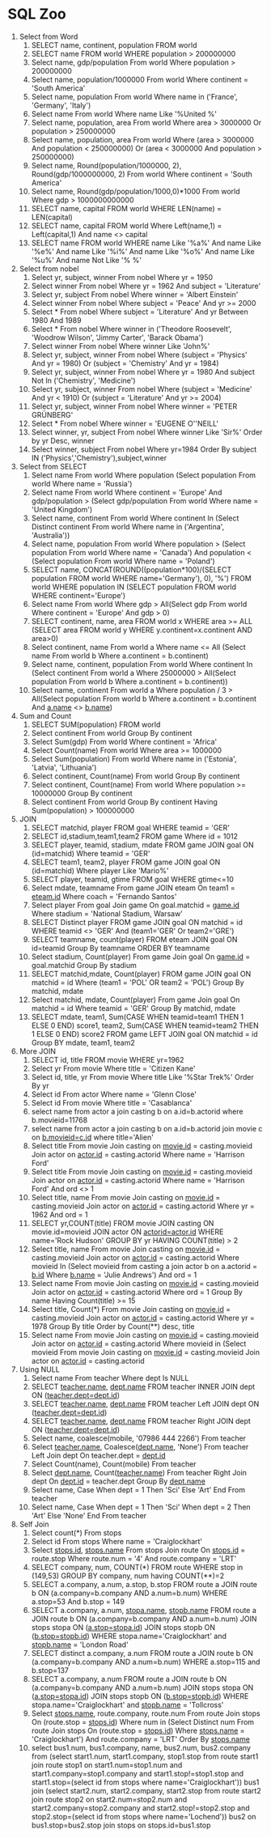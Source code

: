 # SQL Zoo

1. Select from Word
    1. SELECT name, continent, population FROM world
    2. SELECT name
    FROM world
    WHERE population > 200000000
    3. Select name, gdp/population
    From world
    Where population > 200000000
    4. Select name, population/1000000
    From world
    Where continent = 'South America'
    5. Select name, population
    From world
    Where name in ('France', 'Germany', 'Italy')
    6. Select name
    From world
    Where name Like '%United %'
    7. Select name, population, area
    From world
    Where area > 3000000 Or population > 250000000
    8. Select name, population, area
    From world
    Where (area > 3000000 And population < 250000000) Or  (area < 3000000 And population > 250000000)
    9. Select name, Round(population/1000000, 2), Round(gdp/1000000000, 2)
    From world
    Where continent = 'South America'
    10. Select name, Round(gdp/population/1000,0)*1000
    From world
    Where gdp > 1000000000000
    11. SELECT name, capital
    FROM world
    WHERE LEN(name) = LEN(capital)
    12. SELECT name, capital
    FROM world
    Where Left(name,1) = Left(capital,1) And name <> capital
    13. SELECT name
    FROM world
    WHERE name Like '%a%' And name Like '%e%' And name Like '%i%' And name Like '%o%' And name Like '%u%' And name Not Like '% %'
2. Select from nobel
    1. Select yr, subject, winner
    From nobel
    Where yr = 1950
    2. Select winner
    From nobel
    Where yr = 1962 And subject = 'Literature'
    3. Select yr, subject
    From nobel
    Where winner = 'Albert Einstein'
    4. Select winner
    From nobel
    Where subject = 'Peace' And yr >= 2000
    5. Select *
    From nobel
    Where subject = 'Literature' And yr Between 1980 And 1989
    6. Select *
    From nobel
    Where winner in ('Theodore Roosevelt', 'Woodrow Wilson', 'Jimmy Carter', 'Barack Obama')
    7. Select winner
    From nobel
    Where winner Like 'John%'
    8. Select yr, subject, winner
    From nobel
    Where (subject = 'Physics' And yr = 1980) Or (subject = 'Chemistry' And yr = 1984)
    9. Select yr, subject, winner
    From nobel
    Where yr = 1980 And subject Not In ('Chemistry', 'Medicine')
    10. Select yr, subject, winner
    From nobel
    Where (subject = 'Medicine' And yr < 1910) Or (subject = 'Literature' And yr >= 2004)
    11. Select yr, subject, winner
    From nobel
    Where winner = 'PETER GRÜNBERG'
    12. Select *
    From nobel
    Where winner = 'EUGENE O''NEILL'
    13. Select winner, yr, subject
    From nobel
    Where winner Like 'Sir%'
    Order by yr Desc, winner
    14. Select winner, subject From nobel 
    Where yr=1984 
    Order By subject IN ('Physics','Chemistry'),subject,winner
3. Select from SELECT
    1. Select name
    From world
    Where population (Select population
    From world
    Where name = 'Russia')
    2. Select name
    From world
    Where continent = 'Europe'
    And gdp/population >
    (Select gdp/population From world Where name = 'United Kingdom')
    3. Select name, continent
    From world
    Where continent In
    (Select Distinct continent
    From world
    Where name in ('Argentina', 'Australia'))
    4. Select name, population
    From world
    Where population >
    (Select population From world Where name = 'Canada')
    And population <
    (Select population From world Where name = 'Poland')
    5. SELECT
    name,
    CONCAT(ROUND((population*100)/(SELECT population
    FROM world WHERE name='Germany'), 0), '%')
    FROM world
    WHERE population IN (SELECT population
    FROM world
    WHERE continent='Europe')
    6. Select name
    From world
    Where gdp > All(Select gdp From world Where continent = 'Europe' And gdp > 0)
    7. SELECT continent, name, area FROM world x
    WHERE area >= ALL
    (SELECT area FROM world y
    WHERE y.continent=x.continent
    AND area>0)
    8. Select continent, name
    From world a
    Where name <=
    All (Select name From world b Where a.continent = b.continent)
    9. Select name, continent, population
    From world
    Where continent In
    (Select continent From world a Where 25000000 > All(Select population From world b Where a.continent = b.continent))
    10. Select name, continent
    From world a
    Where population / 3 >
    All(Select population From world b Where a.continent = b.continent And [a.name](http://a.name/) <> [b.name](http://b.name/))
4. Sum and Count
    1. SELECT SUM(population)
    FROM world
    2. Select continent
    From world
    Group By continent
    3. Select Sum(gdp)
    From world
    Where continent = 'Africa'
    4. Select Count(name)
    From world
    Where area >= 1000000
    5. Select Sum(population)
    From world
    Where name in ('Estonia', 'Latvia', 'Lithuania')
    6. Select continent, Count(name)
    From world
    Group By continent
    7. Select continent, Count(name)
    From world
    Where population >= 10000000
    Group By continent
    8. Select continent
    From world
    Group By continent
    Having Sum(population) > 100000000
5. JOIN
    1. SELECT matchid, player FROM goal
    WHERE teamid = 'GER'
    2. SELECT id,stadium,team1,team2
    FROM game
    Where id = 1012
    3. SELECT player, teamid, stadium, mdate
    FROM game JOIN goal ON (id=matchid)
    Where teamid = 'GER'
    4. SELECT team1, team2, player
    FROM game JOIN goal ON (id=matchid)
    Where player Like 'Mario%'
    5. SELECT player, teamid, gtime
    FROM goal
    WHERE gtime<=10
    6. Select mdate, teamname
    From game JOIN eteam
    On team1 = [eteam.id](http://eteam.id/)
    Where coach = 'Fernando Santos'
    7. Select player
    From goal Join game
    On goal.matchid = [game.id](http://game.id/)
    Where stadium = 'National Stadium, Warsaw'
    8. SELECT Distinct player
    FROM game JOIN goal ON matchid = id
    WHERE teamid <> 'GER' And (team1='GER' Or team2='GRE')
    9. SELECT teamname, count(player)
    FROM eteam JOIN goal ON id=teamid
    Group By teamname
    ORDER BY teamname
    10. Select stadium, Count(player)
    From game Join goal
    On [game.id](http://game.id/) = goal.matchid
    Group By stadium
    11. SELECT matchid,mdate, Count(player)
    FROM game JOIN goal ON matchid = id
    Where (team1 = 'POL' OR team2 = 'POL')
    Group By matchid, mdate
    12. Select matchid, mdate, Count(player)
    From game Join goal
    On matchid = id
    Where teamid = 'GER'
    Group By matchid, mdate
    13. SELECT mdate,
    team1,
    Sum(CASE WHEN teamid=team1 THEN 1 ELSE 0 END) score1,
    team2,
    Sum(CASE WHEN teamid=team2 THEN 1 ELSE 0 END) score2
    FROM game LEFT JOIN goal ON matchid = id
    Group BY mdate, team1, team2
6. More JOIN
    1. SELECT id, title
    FROM movie
    WHERE yr=1962
    2. Select yr
    From movie
    Where title = 'Citizen Kane'
    3. Select id, title, yr
    From movie
    Where title Like '%Star Trek%'
    Order By yr
    4. Select id
    From actor
    Where name = 'Glenn Close'
    5. Select id
    From movie
    Where title = 'Casablanca'
    6. select name from actor a
    join casting b on a.id=b.actorid
    where b.movieid=11768
    7. select name from actor a
    join casting b on a.id=b.actorid
    join movie c on [b.movieid=c.id](http://b.movieid=c.id/)
    where title='Alien'
    8. Select title
    From movie
    Join casting on [movie.id](http://movie.id/) = casting.movieid
    Join actor on [actor.id](http://actor.id/) = casting.actorid
    Where name = 'Harrison Ford'
    9. Select title
    From movie
    Join casting on [movie.id](http://movie.id/) = casting.movieid
    Join actor on [actor.id](http://actor.id/) = casting.actorid
    Where name = 'Harrison Ford' And ord <> 1
    10. Select title, name
    From movie
    Join casting on [movie.id](http://movie.id/) = casting.movieid
    Join actor on [actor.id](http://actor.id/) = casting.actorid
    Where yr = 1962 And ord = 1
    11. SELECT yr,COUNT(title) FROM
    movie JOIN casting ON movie.id=movieid
    JOIN actor   ON [actorid=actor.id](http://actorid=actor.id/)
    WHERE name='Rock Hudson'
    GROUP BY yr
    HAVING COUNT(title) > 2
    12. Select title, name
    From movie
    Join casting on [movie.id](http://movie.id/) = casting.movieid
    Join actor on [actor.id](http://actor.id/) = casting.actorid
    Where movieid In
    (Select movieid from casting a join actor b on a.actorid = [b.id](http://b.id/) Where [b.name](http://b.name/) = 'Julie Andrews')
    And ord = 1
    13. Select name
    From movie
    Join casting on [movie.id](http://movie.id/) = casting.movieid
    Join actor on [actor.id](http://actor.id/) = casting.actorid
    Where ord = 1
    Group By name
    Having Count(title) >= 15
    14. Select title, Count(*)
    From movie
    Join casting on [movie.id](http://movie.id/) = casting.movieid
    Join actor on [actor.id](http://actor.id/) = casting.actorid
    Where yr = 1978
    Group By title
    Order by Count(**) desc, title
    15. Select name
    From movie
    Join casting on [movie.id](http://movie.id/) = casting.movieid
    Join actor on [actor.id](http://actor.id/) = casting.actorid
    Where movieid in
    (Select movieid
    From movie
    Join casting on [movie.id](http://movie.id/) = casting.movieid
    Join actor on [actor.id](http://actor.id/) = casting.actorid
7. Using NULL
    1. Select name
    From teacher
    Where dept Is NULL
    2. SELECT [teacher.name](http://teacher.name/), [dept.name](http://dept.name/)
    FROM teacher INNER JOIN dept
    ON ([teacher.dept=dept.id](http://teacher.dept=dept.id/))
    3. SELECT [teacher.name](http://teacher.name/), [dept.name](http://dept.name/)
    FROM teacher Left JOIN dept
    ON ([teacher.dept=dept.id](http://teacher.dept=dept.id/))
    4. SELECT [teacher.name](http://teacher.name/), [dept.name](http://dept.name/)
    FROM teacher Right JOIN dept
    ON ([teacher.dept=dept.id](http://teacher.dept=dept.id/))
    5. Select name, coalesce(mobile, '07986 444 2266')
    From teacher
    6. Select [teacher.name](http://teacher.name/), Coalesce([dept.name](http://dept.name/), 'None')
    From teacher Left Join dept
    On teacher.dept = [dept.id](http://dept.id/)
    7. Select Count(name), Count(mobile)
    From teacher
    8. Select [dept.name](http://dept.name/), Count([teacher.name](http://teacher.name/))
    From teacher Right Join dept
    On [dept.id](http://dept.id/) = teacher.dept
    Group By [dept.name](http://dept.name/)
    9. Select name, Case When dept = 1 Then 'Sci' Else 'Art' End
    From teacher
    10. Select name, Case When dept = 1 Then 'Sci' When dept = 2 Then 'Art' Else 'None'
    End
    From teacher
8. Self Join
    1. Select count(*)
    From stops
    2. Select id
    From stops
    Where name =  'Craiglockhart'
    3. Select [stops.id](http://stops.id/), [stops.name](http://stops.name/)
    From stops Join route On [stops.id](http://stops.id/) = route.stop
    Where route.num = '4' And route.company = 'LRT'
    4. SELECT company, num, COUNT(*) FROM route
    WHERE stop in (149,53)
    GROUP BY company, num
    having COUNT(**)=2
    5. SELECT a.company, a.num, a.stop, b.stop
    FROM route a JOIN route b ON
    (a.company=b.company AND a.num=b.num)
    WHERE a.stop=53 And b.stop = 149
    6. SELECT a.company, a.num, [stopa.name](http://stopa.name/), [stopb.name](http://stopb.name/)
    FROM route a JOIN route b ON
    (a.company=b.company AND a.num=b.num)
    JOIN stops stopa ON ([a.stop=stopa.id](http://a.stop=stopa.id/))
    JOIN stops stopb ON ([b.stop=stopb.id](http://b.stop=stopb.id/))
    WHERE stopa.name='Craiglockhart' and [stopb.name](http://stopb.name/) = 'London Road'
    7. SELECT distinct a.company, a.num FROM route a
    JOIN route b ON (a.company=b.company AND a.num=b.num)
    WHERE a.stop=115 and b.stop=137
    8. SELECT a.company, a.num
    FROM route a JOIN route b ON
    (a.company=b.company AND a.num=b.num)
    JOIN stops stopa ON ([a.stop=stopa.id](http://a.stop=stopa.id/))
    JOIN stops stopb ON ([b.stop=stopb.id](http://b.stop=stopb.id/))
    WHERE stopa.name='Craiglockhart' and [stopb.name](http://stopb.name/) = 'Tollcross'
    9. Select [stops.name](http://stops.name/), route.company, route.num
    From route Join stops On (route.stop = [stops.id](http://stops.id/))
    Where num in
    (Select Distinct num From route Join stops On (route.stop = [stops.id](http://stops.id/)) Where [stops.name](http://stops.name/) = 'Craiglockhart')
    And route.company = 'LRT'
    Order By [stops.name](http://stops.name/)
    10. select bus1.num, bus1.company, name, bus2.num, bus2.company from
    (select start1.num, start1.company, stop1.stop from route start1
    join route stop1 on start1.num=stop1.num and start1.company=stop1.company and start1.stop!=stop1.stop and start1.stop=(select id from stops where name='Craiglockhart')) bus1
    join (select start2.num, start2.company, start2.stop from route start2
    join route stop2 on start2.num=stop2.num and start2.company=stop2.company and start2.stop!=stop2.stop and stop2.stop=(select id from stops where name='Lochend')) bus2
    on bus1.stop=bus2.stop
    join stops on stops.id=bus1.stop
